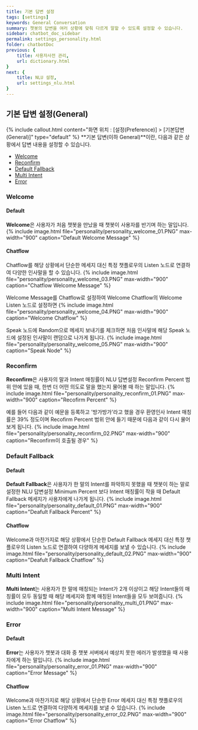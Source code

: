 ```yaml
---
title: 기본 답변 설정
tags: [settings]
keywords: General Conversation
summary: 챗봇의 답변을 여러 상황에 맞춰 다르게 말할 수 있도록 설정할 수 있습니다.
sidebar: chatbot_doc_sidebar
permalink: settings_personality.html
folder: chatbotDoc
previous: {
    title: 사용자사전 관리,
    url: dictionary.html
}
next: {
    title: NLU 설정,
    url: settings_nlu.html
}
---
```


## 기본 답변 설정(General)
 {% include callout.html content="화면 위치 : [설정(Preference)] > [기본답변(General)]" type="default" %}
**기본 답변(이하 General)**이란, 다음과 같은 상황에서 답변 내용을 설정할 수 있습니다. <br/>

- [Welcome](settings_personality.html#welcome)
- [Reconfirm](settings_personality.html#reconfirm)
- [Default Fallback](settings_personality.html#default-fallback)
- [Multi Intent](settings_personality.html#multi-intent)
- [Error](settings_personality.html#error)

### Welcome
#### Default
**Welcome**은 사용자가 처음 챗봇을 만났을 때 챗봇이 사용자를 반기며 하는 말입니다.
{% include image.html file="personality/personality_welcome_01.PNG" max-width="900" caption="Default Welcome Message" %}

#### Chatflow
Chatflow를 해당 상황에서 단순한 메세지 대신 특정 챗플로우의 Listen 노드로 연결하여 다양한 인사말을 할 수 있습니다.
{% include image.html file="personality/personality_welcome_03.PNG" max-width="900" caption="Chatflow Welcome Message" %}

Welcome Message를 Chatflow로 설정하여 Welcome Chatflow의 Welcome Listen 노드로 설정하면
{% include image.html file="personality/personality_welcome_04.PNG" max-width="900" caption="Welcome Chatflow" %}

Speak 노드에 Random으로 메세지 보내기를 체크하면 처음 인사말에 해당 Speak 노드에 설정된 인사말이 랜덤으로 나가게 됩니다.
{% include image.html file="personality/personality_welcome_05.PNG" max-width="900" caption="Speak Node" %}

### Reconfirm
**Reconfirm**은 사용자의 말과 Intent 매칭률이 NLU 답변설정 Reconfirm Percent 범위 안에 있을 때, 한번 더 어떤 의도로 말을 했는지 물어볼 때 하는 말입니다.
{% include image.html file="personality/personality_reconfirm_01.PNG" max-width="900" caption="Recofirm Percent" %}

예를 들어 다음과 같이 예문을 등록하고 '방가방가'라고 했을 경우 환영인사 Intent 매칭률은 39% 정도이며 Recofirm Percent 범위 안에 들기 때문에 다음과 같이 다시 물어보게 됩니다.
{% include image.html file="personality/personality_reconfirm_02.PNG" max-width="900" caption="Reconfirm이 호출될 경우" %}

### Default Fallback
#### Default
**Default Fallback**은 사용자가 한 말의 Intent를 파악하지 못했을 때 챗봇이 하는 말로 설정한 NLU 답변설정 Minimum Percent 보다 Intent 매칭률이 작을 때 Default Fallback 메세지가 사용자에게 나가게 됩니다.
{% include image.html file="personality/personality_default_01.PNG" max-width="900" caption="Deafult Fallback Percent" %}

#### Chatflow
Welcome과 마찬가지로 해당 상황에서 단순한 Default Fallback 메세지 대신 특정 챗플로우의 Listen 노드로 연결하여 다양하게 메세지를 보낼 수 있습니다.
{% include image.html file="personality/personality_default_02.PNG" max-width="900" caption="Deafult Fallback Chatflow" %}

### Multi Intent
**Multi Intent**는 사용자가 한 말에 매칭되는 Intent가 2개 이상이고 해당 Intent들의 매칭률이 모두 동일할 때 해당 메세지와 함께 매칭된 Intent들을 모두 보여줍니다.
{% include image.html file="personality/personality_multi_01.PNG" max-width="900" caption="Multi Intent Message" %}

### Error
#### Default
**Error**는 사용자가 챗봇과 대화 중 챗봇 서버에서 예상치 못한 에러가 발생했을 때 사용자에게 하는 말입니다.
{% include image.html file="personality/personality_error_01.PNG" max-width="900" caption="Error Message" %}

#### Chatflow
Welcome과 마찬가지로 해당 상황에서 단순한 Error 메세지 대신 특정 챗플로우의 Listen 노드로 연결하여 다양하게 메세지를 보낼 수 있습니다.
{% include image.html file="personality/personality_error_02.PNG" max-width="900" caption="Error Chatflow" %}
